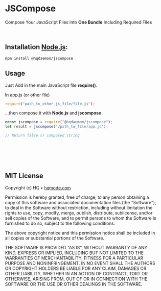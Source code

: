 # JSCompose
Compose Your JavaScript Files Into **One Bundle** Including Required Files

<br/>

## Installation [Node.js](http://nodejs.org/):
```
npm install @hqdaemon/jscompose
```

## Usage
Just Add in the main JavaScript file **require()**.

In app.js (or other file)
``` javascript
require("path_to_other_js_file/file.js");
```

...then compose it with **Node.js** and **jscompose**
``` javascript
const jscompose = require("@hqdaemon/jscompose");
let result = jscompose("/path_to_file/app.js");

// Return false or composed string
```

<br />
<br />
<br />
<br />

## MIT License

Copyright (c) HQ • [hqmode.com](https://hqmode.com)

Permission is hereby granted, free of charge, to any person obtaining a copy
of this software and associated documentation files (the "Software"), to deal
in the Software without restriction, including without limitation the rights
to use, copy, modify, merge, publish, distribute, sublicense, and/or sell
copies of the Software, and to permit persons to whom the Software is
furnished to do so, subject to the following conditions:

The above copyright notice and this permission notice shall be included in all
copies or substantial portions of the Software.

THE SOFTWARE IS PROVIDED "AS IS", WITHOUT WARRANTY OF ANY KIND, EXPRESS OR
IMPLIED, INCLUDING BUT NOT LIMITED TO THE WARRANTIES OF MERCHANTABILITY,
FITNESS FOR A PARTICULAR PURPOSE AND NONINFRINGEMENT. IN NO EVENT SHALL THE
AUTHORS OR COPYRIGHT HOLDERS BE LIABLE FOR ANY CLAIM, DAMAGES OR OTHER
LIABILITY, WHETHER IN AN ACTION OF CONTRACT, TORT OR OTHERWISE, ARISING FROM,
OUT OF OR IN CONNECTION WITH THE SOFTWARE OR THE USE OR OTHER DEALINGS IN THE
SOFTWARE.